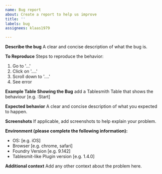 ```yaml
---
name: Bug report
about: Create a report to help us improve
title: ''
labels: bug
assignees: klaas1979

---
```


**Describe the bug**
A clear and concise description of what the bug is.

**To Reproduce**
Steps to reproduce the behavior:
1. Go to '...'
2. Click on '....'
3. Scroll down to '....'
4. See error

**Example Table Showing the Bug**
add a Tablesmith Table that shows the behaviour [e.g. :Start]

**Expected behavior**
A clear and concise description of what you expected to happen.

**Screenshots**
If applicable, add screenshots to help explain your problem.

**Environment (please complete the following information):**
 - OS: [e.g. iOS]
 - Browser [e.g. chrome, safari]
 - Foundry Version [e.g. 9.142]
 - Tablesmit-like Plugin version [e.g. 1.4.0]

**Additional context**
Add any other context about the problem here.
